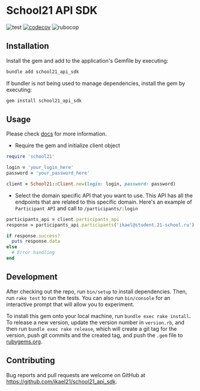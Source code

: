 # School21 API SDK

![test](https://github.com/ikael21/school21_api_sdk/actions/workflows/test.yml/badge.svg)
[![codecov](https://codecov.io/github/ikael21/school21_api_sdk/branch/main/graph/badge.svg?token=O7I31Q7N96)](https://codecov.io/github/ikael21/school21_api_sdk)
![rubocop](https://github.com/ikael21/school21_api_sdk/actions/workflows/rubocop.yml/badge.svg)

## Installation

Install the gem and add to the application's Gemfile by executing:

```bash
bundle add school21_api_sdk
```

If bundler is not being used to manage dependencies, install the gem by executing:

```bash
gem install school21_api_sdk
```

## Usage

Please check [docs](https://edu.21-school.ru/docs) for more information.

- Require the gem and initialize client object

```ruby
require 'school21'

login = 'your_login_here'
password = 'your_password_here'

client = School21::Client.new(login: login, password: password)
```

- Select the domain specific API that you want to use. This API has all the endpoints that are related to this specific domain. Here's an example of `Participant API` and call to `/participants/:login`

```ruby
participants_api = client.participants_api
response = participants_api.participants('ikael@student.21-school.ru')

if response.success?
  puts response.data
else
  # Error handling
end
```

## Development

After checking out the repo, run `bin/setup` to install dependencies. Then, run `rake test` to run the tests. You can also run `bin/console` for an interactive prompt that will allow you to experiment.

To install this gem onto your local machine, run `bundle exec rake install`. To release a new version, update the version number in `version.rb`, and then run `bundle exec rake release`, which will create a git tag for the version, push git commits and the created tag, and push the `.gem` file to [rubygems.org](https://rubygems.org).

## Contributing

Bug reports and pull requests are welcome on GitHub at https://github.com/ikael21/school21_api_sdk.
